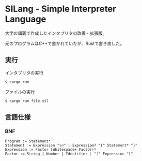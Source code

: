 # SILang - Simple Interpreter Language

大学の講義で作成したインタプリタの改善・拡張版。

元のプログラムはC++で書かれていたが、Rustで書き直した。

## 実行
インタプリタの実行
```bash
$ cargo run
```

ファイルの実行
```bash
$ cargo run file.sil
```

## 言語仕様
### BNF
```
Program := Statement*
Statement := Expression "\n" | Expression? "{" Statement* "}"
Expression := Factor (Whitespace+ Factor)*
Factor := String | Number | Identifier | "(" Expression ")"
```
